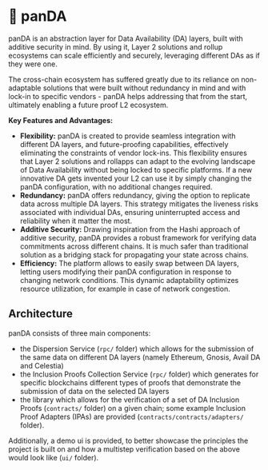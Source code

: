 # 🐼 panDA

panDA is an abstraction layer for Data Availability (DA) layers, built with additive security in mind. By using it, Layer 2 solutions and rollup ecosystems can scale efficiently and securely, leveraging different DAs as if they were one.

The cross-chain ecosystem has suffered greatly due to its reliance on non-adaptable solutions that were built without redundancy in mind and with lock-in to specific vendors - panDA helps addressing that from the start, ultimately enabling a future proof L2 ecosystem.

**Key Features and Advantages:**

- **Flexibility:** panDA is created to provide seamless integration with different DA layers, and future-proofing capabilities, effectively eliminating the constraints of vendor lock-ins. This flexibility ensures that Layer 2 solutions and rollapps can adapt to the evolving landscape of Data Availability without being locked to specific platforms. If a new innovative DA gets invented your L2 can use it by simply changing the panDA configuration, with no additional changes required.
- **Redundancy:** panDA offers redundancy, giving the option to replicate data across multiple DA layers. This strategy mitigates the liveness risks associated with individual DAs, ensuring uninterrupted access and reliability when it matter the most.
- **Additive Security:** Drawing inspiration from the Hashi approach of additive security, panDA provides a robust framework for verifying data commitments across different chains. It is much safer than traditional solution as a bridging stack for propagating your state across chains.
- **Efficiency:** The platform allows to easily swap between DA layers, letting users  modifying their panDA configuration in response to changing network conditions. This dynamic adaptability optimizes resource utilization, for example in case of network congestion.

## Architecture

panDA consists of three main components:

- the Dispersion Service (`rpc/` folder) which allows for the submission of the same data on different DA layers (namely Ethereum, Gnosis, Avail DA and Celestia)
- the Inclusion Proofs Collection Service (`rpc/` folder) which generates for specific blockchains different types of proofs that demonstrate the submission of data on the selected DA layers
- the library which allows for the verification of a set of DA Inclusion Proofs (`contracts/` folder) on a given chain; some example Inclusion Proof Adapters (IPAs) are provided (`contracts/contracts/adapters/` folder).

Additionally, a demo ui is provided, to better showcase the principles the project is built on and how a multistep verification based on the above would look like (`ui/` folder).
